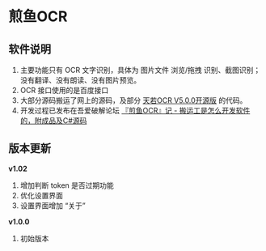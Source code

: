 # 煎鱼OCR

## 软件说明
1. 主要功能只有 OCR 文字识别，具体为 图片文件 浏览/拖拽 识别、截图识别；没有翻译、没有朗读、没有图片预览。
2. OCR 接口使用的是百度接口
3. 大部分源码搬运了网上的源码，及部分 [天若OCR V5.0.0开源版](https://github.com/AnyListen/tianruoocr) 的代码。
4. 开发过程已发布在吾爱破解论坛 [『煎鱼OCR』记 - 搬运工是怎么开发软件的，附成品及C#源码](https://www.52pojie.cn/thread-1258485-1-1.html)

## 版本更新
**v1.02**
1. 增加判断 token 是否过期功能
2. 优化设置界面
3. 设置界面增加 “关于”

**v1.0.0**
1. 初始版本
